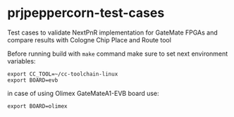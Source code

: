 # prjpeppercorn-test-cases

Test cases to validate NextPnR implementation for GateMate FPGAs and compare results with 
Cologne Chip Place and Route tool

Before running build with `make` command make sure to set next environment variables:

```
export CC_TOOL=~/cc-toolchain-linux
export BOARD=evb
```

in case of using Olimex GateMateA1-EVB board use:

```
export BOARD=olimex
```
